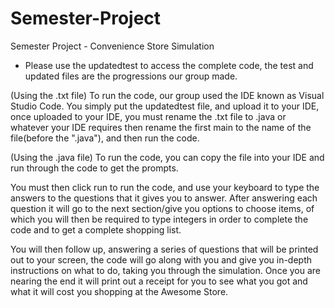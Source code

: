 # Semester-Project
Semester Project - Convenience Store Simulation
 - Please use the updatedtest to access the complete code, the test and updated files are the progressions our group made.

(Using the .txt file) To run the code, our group used the IDE known as Visual Studio Code. You simply put the updatedtest file, and upload it to your IDE, once uploaded to your IDE, you must rename the .txt file to .java or whatever your IDE requires then rename the first main to the name of the file(before the ".java"), and then run the code.

(Using the .java file) To run the code, you can copy the file into your IDE and run through the code to get the prompts. 

You must then click run to run the code, and use your keyboard to type the answers to the questions that it gives you to answer. After answering each question it will go to the next section/give you options to choose items, of which you will then be required to type integers in order to complete the code and to get a complete shopping list.

You will then follow up, answering a series of questions that will be printed out to your screen, the code will go along with you and give you in-depth instructions on what to do, taking you through the simulation. 
Once you are nearing the end it will print out a receipt for you to see what you got and what it will cost you shopping at the Awesome Store.
